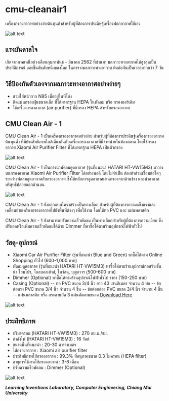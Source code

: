 # cmu-cleanair1
เครื่องกรองอากาศอย่างง่ายต้นทุนต่ำสำหรับผู้ที่ต้องการประดิษฐ์เครื่องฟอกอากาศใช้เอง

![alt text](https://raw.githubusercontent.com/LILCMU/cmu-cleanair1/master/CMU%20Clean%20Air%20-%201.jpg)

## แรงบันดาลใจ
เกิดจากภาคเหนือช่วงเดือนกุมภาพันธ์ - มีนาคม 2562 ที่ผ่านมา
มลภาวะทางอากาศได้สูงสุดเป็นประวัติการณ์ และขึ้นอันดับหนึ่งของโลก
ในตารางมลภาวะทางอากาศ ติดต่อกันเป็นเวลามากกว่า 7 วัน

## วิธีป้องกันตัวเองจากมลภาวะทางอากาศอย่างง่ายๆ 
* สวมใส่หน้ากาก N95 เมื่ออยู่ในที่โล่ง
* ติดแผ่นกรองฝุ่นขนาดเล็ก ที่ได้มาตรฐาน HEPA ในพัดลม หรือ กรองแอร์เดิม
* ใช้เครื่องกรองอากาศ (air purifier) ที่มีกรอง HEPA สำหรับกรองอากาศ

## CMU Clean Air - 1  
CMU Clean Air - 1 เป็นเครื่องกรองอากาศอย่างง่าย
สำหรับผู้ที่ต้องการประดิษฐ์เครื่องกรองอากาศต้นทุนต่ำ
ที่มีประสิทธิภาพใกล้เคียงกันกับเครื่องกรองอากาศที่มีจำหน่ายในท้องตลาด
โดยใช้กรองอากาศ Xiaomi Air Purifier Filter ที่ได้มาตรฐาน HEPA เป็นตัวกรอง

![alt text](https://raw.githubusercontent.com/LILCMU/cmu-cleanair1/master/Diagram%20-%20CMU%20Cleanair-1%20.jpg)

CMU Clean Air - 1 เป็นการนำพัดลมดูดอากาศ (รุ่นที่แนะนำ HATARI HT-VW15M3)
มาวางบนกรองอากาศ Xiaomi Air Purifier Filter ได้อย่างพอดี โดยไม่จำเป็น
ต้องทำส่วนเชื่อมต่อใดๆ ระหว่างพัดลมดูดอากาศกับกรองอากาศ
ซึ่งใช้หลักการดูดอากาศผ่านกรองจากด้านข้าง และนำอากาศบริสุทธิ์ปล่อยออกด้านบน 

![alt text](https://raw.githubusercontent.com/LILCMU/cmu-cleanair1/master/DIY%20-%20Air%20Purifier.jpg)

CMU Clean Air - 1 ยังออกแบบโครงสร้างเป็นทางเลือก
สำหรับผู้ที่ต้องการความแข็งแรงและเคลื่อนย้ายเครื่องกรองอากาศไปยังพื้นที่ต่างๆ เพื่อใช้งาน โดยใช้ท่อ PVC และ แผ่นพลาสติก

CMU Clean Air - 1 ยังสามารถปรับความเร็วพัดลม เป็นทางเลือกสำหรับผู้ที่ต้องการความเงียบ ซึ่งปรับลดหรือเพิ่มความเร็วพัดลมได้ด้วย Dimmer ที่หาซื้อได้ตามร้านอุปกรณ์ไฟฟ้าทั่วไป 

## วัสดุ-อุปกรณ์
- Xiaomi Car Air Purifier Filter (รุ่นที่แนะนำ Blue and Green)
หาซื้อได้ตาม Online Shopping ทั่วไป (600-1,000 บาท)
- พัดลมดูดอากาศ  (รุ่นที่แนะนำ HATARI HT-VW15M3)
หาซื้อได้ตามร้านอุปกรณ์ก่อสร้างชั้นนำ โฮมโปร, โกลบอลเฮ้าส์, ไทวัสดุ, บุญถาวร (ุ500-600 บาท)
- Dimmer (Optional)
หาซื้อได้ตามร้านอุปกรณ์ไฟฟ้าทั่วไป ราคา (150-250 บาท)
- Casing (Optional)
-- ท่อ PVC ขนาด 3/4 นิ้ว ยาว 43 เซนติเมตร จำนวน 4 ท่อ
-- ข้อต่อตรง PVC ขนาด 3/4 นิ้ว จำนวน 4 ชิ้น
-- ข้อต่อกล่อง PVC ขนาด 3/4 นิ้ว จำนวน 4 ชิ้น
-- แผ่นพลาสติก หรือ กระดาษอัด 3 แผ่นตัดตามขนาด [Download Here](https://github.com/LILCMU/cmu-cleanair1/raw/master/Casing%20-%20CMU%20Clean%20Air%20-%201.zip)

![alt text](https://raw.githubusercontent.com/LILCMU/cmu-cleanair1/master/Material%20-%20CMU%20Clean%20Air%20-%201.jpg)

## ประสิทธิภาพ
- ปริมาตรลม (HATARI HT-VW15M3) 	      : 270 ลบ.ม./ชม.
- กำลังไฟ  (HATARI HT-VW15M3) 	        : 16 วัตต์
- ขนาดพื้นที่แนะนำ					                   : 20-30 ตารางเมตร
- ไส้กรองอากาศ : Xiaomi air purifier filter
- ประสิทธิภาพไส้กรองอากาศ : 99.3% ที่อนุภาคขนาด 0.3 ไมครอน (HEPA filter)
- อายุการใช้งานไส้กรองอากาศ                    : 3-6 เดือน
- ปรับความเร็วพัดลม					: Dimmer (Optional)

![alt text](https://raw.githubusercontent.com/LILCMU/cmu-cleanair1/master/Performance%20-%20CMU%20Clean%20Air%20-%201.jpg)

***Learning Inventions Laboratory, Computer Engineering, Chiang Mai University***
